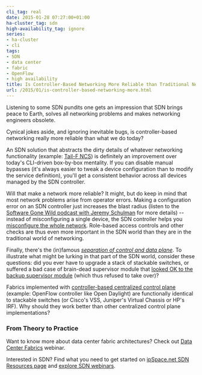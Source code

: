```yaml
---
cli_tag: real
date: 2015-01-28 07:27:00+01:00
ha-cluster_tag: sdn
high-availability_tag: ignore
series:
- ha-cluster
- cli
tags:
- SDN
- data center
- fabric
- OpenFlow
- high availability
title: Is Controller-Based Networking More Reliable than Traditional Networking?
url: /2015/01/is-controller-based-networking-more.html
---
```

Listening to some SDN pundits one gets an impression that SDN brings peace to Earth, solves all networking problems and makes networking engineers obsolete.

Cynical jokes aside, and ignoring inevitable bugs, is controller-based networking really more reliable than what we do today?
<!--more-->
An SDN solution that abstracts the dirty details of whatever networking functionality (example: [Tail-F NCS](http://blog.ipspace.net/2013/05/tail-f-network-control-system-first.html)) is definitely an improvement over today's CLI-driven box-by-box mentality. If you can disable manual bypasses (it's always easier to tweak a device configuration than to modify the service definition), you'll get a consistent behavior across all devices managed by the SDN controller.

Will that make a network more reliable? It might, but do keep in mind that most network problems arise from operator errors. Making a configuration error on an SDN controller just increases the blast radius (listen to the [Software Gone Wild podcast with Jeremy Schulman](http://blog.ipspace.net/2014/09/schprokits-with-jeremy-schulman-on.html) for more details) -- instead of misconfiguring a single device, the SDN controller helps you [misconfigure the whole network](https://twitter.com/devops_borat/status/41587168870797312). Role-based access controls and other checks are thus even more important in the SDN world than they are in the traditional world of networking.

Finally, there's the (in)famous [*separation of control and data plane*](http://blog.ipspace.net/2014/01/control-and-data-plane-separation-three.html). To illustrate what might be lurking in that part of the SDN world, consider these questions: did you ever have to upgrade a stack of stackable switches, or suffered a bad case of brain-dead supervisor module that [looked OK to the backup supervisor module](http://blog.ipspace.net/2014/04/should-we-use-redundant-supervisors.html) (which thus refused to take over)?

Fabrics implemented with [controller-based centralized control plane](http://blog.ipspace.net/2013/09/openflow-fabric-controllers-are-light.html) (example: OpenFlow controller like Open Daylight) are functionally identical to stackable switches (or Cisco's VSS, Juniper's Virtual Chassis or HP's IRF). Why should they work better than other centralized control plane implementations?

### From Theory to Practice

Want to know more about data center fabric architectures? Check out [Data Center Fabrics](http://www.ipspace.net/Data_Center_Fabrics) webinar.

Interested in SDN? Find what you need to get started on [ipSpace.net SDN Resources page](http://www.ipspace.net/SDN) and [explore SDN webinars](http://www.ipspace.net/Roadmap/SDN_and_OpenFlow_webinars).
